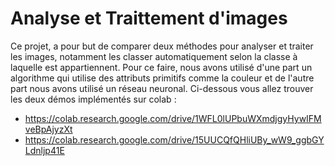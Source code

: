 # Analyse et Traittement d'images
Ce projet, a pour but de comparer deux méthodes pour analyser et traiter les images, notamment les classer automatiquement selon la classe à laquelle est appartiennent. Pour ce faire, nous avons utilisé d'une part un algorithme qui utilise des attributs primitifs comme la couleur et de l'autre part nous avons utilisé un réseau neuronal. Ci-dessous vous allez trouver les deux démos implémentés sur colab :
* https://colab.research.google.com/drive/1WFL0lUPbuWXmdjgyHywIFMveBpAjyzXt
* https://colab.research.google.com/drive/15UUCQfQHliUBy_wW9_ggbGYLdnljp41E
